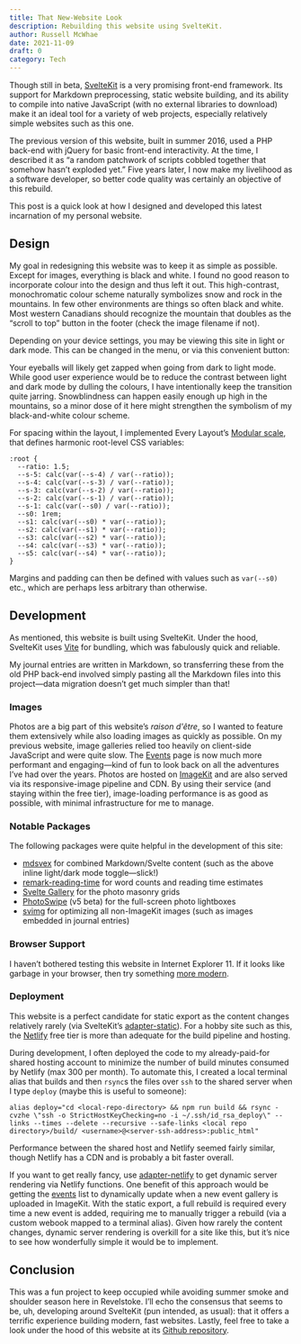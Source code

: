 ```yaml
---
title: That New-Website Look
description: Rebuilding this website using SvelteKit.
author: Russell McWhae
date: 2021-11-09
draft: 0
category: Tech
---
```


<script>
  import ThemeSwitcher from '$lib/components/base/ThemeSwitcher.svelte'
</script>

Though still in beta, [SvelteKit](https://kit.svelte.dev/) is a very promising front-end framework. Its support for Markdown preprocessing, static website building, and its ability to compile into native JavaScript (with no external libraries to download) make it an ideal tool for a variety of web projects, especially relatively simple websites such as this one.

The previous version of this website, built in summer 2016, used a PHP back-end with jQuery for basic front-end interactivity. At the time, I described it as “a random patchwork of scripts cobbled together that somehow hasn’t exploded yet.” Five years later, I now make my livelihood as a software developer, so better code quality was certainly an objective of this rebuild.

This post is a quick look at how I designed and developed this latest incarnation of my personal website.

## Design

My goal in redesigning this website was to keep it as simple as possible. Except for images, everything is black and white. I found no good reason to incorporate colour into the design and thus left it out. This high-contrast, monochromatic colour scheme naturally symbolizes snow and rock in the mountains. In few other environments are things so often black and white. Most western Canadians should recognize the mountain that doubles as the “scroll to top” button in the footer (check the image filename if not).

Depending on your device settings, you may be viewing this site in light or dark mode. This can be changed in the menu, or via this convenient button:

<ThemeSwitcher />

Your eyeballs will likely get zapped when going from dark to light mode. While good user experience would be to reduce the contrast between light and dark mode by dulling the colours, I have intentionally keep the transition quite jarring. Snowblindness can happen easily enough up high in the mountains, so a minor dose of it here might strengthen the symbolism of my black-and-white colour scheme.

For spacing within the layout, I implemented Every Layout’s [Modular scale](https://every-layout.dev/rudiments/modular-scale/), that defines harmonic root-level CSS variables:

```
:root {
  --ratio: 1.5;
  --s-5: calc(var(--s-4) / var(--ratio));
  --s-4: calc(var(--s-3) / var(--ratio));
  --s-3: calc(var(--s-2) / var(--ratio));
  --s-2: calc(var(--s-1) / var(--ratio));
  --s-1: calc(var(--s0) / var(--ratio));
  --s0: 1rem;
  --s1: calc(var(--s0) * var(--ratio));
  --s2: calc(var(--s1) * var(--ratio));
  --s3: calc(var(--s2) * var(--ratio));
  --s4: calc(var(--s3) * var(--ratio));
  --s5: calc(var(--s4) * var(--ratio));
}
```

Margins and padding can then be defined with values such as `var(--s0)` etc., which are perhaps less arbitrary than otherwise.

## Development

As mentioned, this website is built using SvelteKit. Under the hood, SvelteKit uses [Vite](https://vitejs.dev/) for bundling, which was fabulously quick and reliable.

My journal entries are written in Markdown, so transferring these from the old PHP back-end involved simply pasting all the Markdown files into this project—data migration doesn’t get much simpler than that!

### Images

Photos are a big part of this website’s _raison d'être_, so I wanted to feature them extensively while also loading images as quickly as possible. On my previous website, image galleries relied too heavily on client-side JavaScript and were quite slow. The [Events](/events) page is now much more performant and engaging—kind of fun to look back on all the adventures I’ve had over the years. Photos are hosted on [ImageKit](https://imagekit.io/) and are also served via its responsive-image pipeline and CDN. By using their service (and staying within the free tier), image-loading performance is as good as possible, with minimal infrastructure for me to manage.

### Notable Packages

The following packages were quite helpful in the development of this site:

-   [mdsvex](https://mdsvex.pngwn.io/) for combined Markdown/Svelte content (such as the above inline light/dark mode toggle—slick!)
-   [remark-reading-time](https://github.com/mattjennings/remark-reading-time) for word counts and reading time estimates
-   [Svelte Gallery](https://www.npmjs.com/package/svelte-gallery) for the photo masonry grids
-   [PhotoSwipe](https://photoswipe.com/) (v5 beta) for the full-screen photo lightboxes
-   [svimg](https://github.com/xiphux/svimg) for optimizing all non-ImageKit images (such as images embedded in journal entries)

### Browser Support

I haven’t bothered testing this website in Internet Explorer 11. If it looks like garbage in your browser, then try something [more modern](https://bestvpn.org/outdatedbrowser/en).

### Deployment

This website is a perfect candidate for static export as the content changes relatively rarely (via SvelteKit’s [adapter-static](https://github.com/sveltejs/kit/tree/master/packages/adapter-static)). For a hobby site such as this, the [Netlify](https://www.netlify.com/) free tier is more than adequate for the build pipeline and hosting.

During development, I often deployed the code to my already-paid-for shared hosting account to minimize the number of build minutes consumed by Netlify (max 300 per month). To automate this, I created a local terminal alias that builds and then `rsync`s the files over `ssh` to the shared server when I type `deploy` (maybe this is useful to someone):

```
alias deploy="cd <local-repo-directory> && npm run build && rsync -cvzhe \"ssh -o StrictHostKeyChecking=no -i ~/.ssh/id_rsa_deploy\" --links --times --delete --recursive --safe-links <local repo directory>/build/ <username>@<server-ssh-address>:public_html"
```

Performance between the shared host and Netlify seemed fairly similar, though Netlify has a CDN and is probably a bit faster overall.

If you want to get really fancy, use [adapter-netlify](https://github.com/sveltejs/kit/tree/master/packages/adapter-netlify) to get dynamic server rendering via Netlify functions. One benefit of this approach would be getting the [events](/events) list to dynamically update when a new event gallery is uploaded in ImageKit. With the static export, a full rebuild is required every time a new event is added, requiring me to manually trigger a rebuild (via a custom webook mapped to a terminal alias). Given how rarely the content changes, dynamic server rendering is overkill for a site like this, but it’s nice to see how wonderfully simple it would be to implement.

## Conclusion

This was a fun project to keep occupied while avoiding summer smoke and shoulder season here in Revelstoke. I’ll echo the consensus that seems to be, uh, developing around SvelteKit (pun intended, as usual): that it offers a terrific experience building modern, fast websites. Lastly, feel free to take a look under the hood of this website at its [Github repository](https://github.com/rmcwhae/russellmcwhae.ca).
